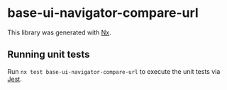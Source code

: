 # base-ui-navigator-compare-url

This library was generated with [Nx](https://nx.dev).

## Running unit tests

Run `nx test base-ui-navigator-compare-url` to execute the unit tests via [Jest](https://jestjs.io).

